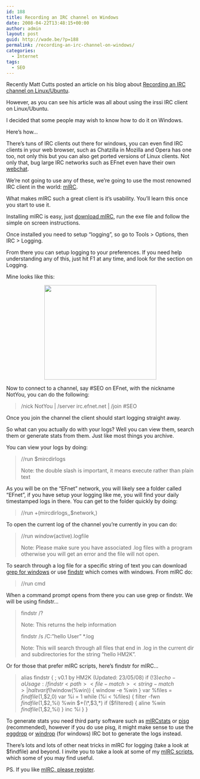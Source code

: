 ```yaml
---
id: 188
title: Recording an IRC channel on Windows
date: 2008-04-22T13:48:15+00:00
author: admin
layout: post
guid: http://wade.be/?p=188
permalink: /recording-an-irc-channel-on-windows/
categories:
  - Internet
tags:
  - SEO
---
```

<p class="lead">
  Recently Matt Cutts posted an article on his blog about <a href="http://www.mattcutts.com/blog/recording-an-irc-channel-on-linuxubuntu/">Recording an IRC channel on Linux/Ubuntu</a>.
</p>

However, as you can see his article was all about using the irssi IRC client on Linux/Ubuntu.

I decided that some people may wish to know how to do it on Windows.

Here&#8217;s how&#8230;

<!--more-->

There&#8217;s tuns of IRC clients out there for windows, you can even find IRC clients in your web browser, such as Chatzilla in Mozilla and Opera has one too, not only this but you can also get ported versions of Linux clients. Not only that, bug large IRC networks such as EFnet even have their own [webchat](http://chat.efnet.org/).

We&#8217;re not going to use any of these, we&#8217;re going to use the most renowned IRC client in the world: [mIRC](http://www.mirc.com/).

What makes mIRC such a great client is it&#8217;s usability. You&#8217;ll learn this once you start to use it.

Installing mIRC is easy, just [download mIRC](http://www.mirc.com/get.php), run the exe file and follow the simple on screen instructions.

Once installed you need to setup &#8220;logging&#8221;, so go to Tools > Options, then IRC > Logging.

From there you can setup logging to your preferences. If you need help understanding any of this, just hit F1 at any time, and look for the section on Logging.

Mine looks like this:

<p style="text-align: center;">
  <a href="http://wade.be/upload/mirc-logging.jpg"><img class="alignnone size-medium wp-image-189" title="mirc-logging" src="http://wade.be/upload/mirc-logging-300x253.jpg" alt="" width="300" height="253" /></a>
</p>

Now to connect to a channel, say #SEO on EFnet, with the nickname NotYou, you can do the following:

> /nick NotYou | /server irc.efnet.net | /join #SEO

Once you join the channel the client should start logging straight away.

So what can you actually do with your logs? Well you can view them, search them or generate stats from them. Just like most things you archive.

You can view your logs by doing:

> //run $mircdirlogs
> 
> Note: the double slash is important, it means execute rather than plain text

As you will be on the &#8220;EFnet&#8221; network, you will likely see a folder called &#8220;EFnet&#8221;, if you have setup your logging like me, you will find your daily timestamped logs in there. You can get to the folder quickly by doing:

> //run $+($mircdirlogs,\,$network,\)

To open the current log of the channel you&#8217;re currently in you can do:

> //run $window($active).logfile
> 
> Note: Please make sure you have associated .log files with a program otherwise you will get an error and the file will not open.

To search through a log file for a specific string of text you can download [grep for windows](http://gnuwin32.sourceforge.net/packages/grep.htm) or use [findstr](http://technet2.microsoft.com/windowsserver/en/library/2b01d7f5-ab5a-407f-b5ec-f46248289db91033.mspx?mfr=true) which comes with windows. From mIRC do:

> //run cmd

When a command prompt opens from there you can use grep or findstr. We will be using findstr&#8230;

> findstr /?
> 
> Note: This returns the help information
> 
> findstr /s /C:&#8221;hello User&#8221; *.log
> 
> Note: This will search through all files that end in .log in the current dir and subdirectories for the string &#8220;hello HM2K&#8221;.

Or for those that prefer mIRC scripts, here&#8217;s findstr for mIRC&#8230;

> alias findstr { ; v0.1 by HM2K (Updated: 23/05/08)
> if (!$3) { echo -a Usage: /findstr <path> <file-match> <string-match> | halt }
> var %win = @findstr
> if (!$window(%win)) { window -e %win }
> var %files = $findfile($1,$2,0)
> var %i = 1
> while (%i < %files) {
> filter -fwn $findfile($1,$2,%i) %win $+(\*,$3,\*)
> if ($filtered) { aline %win $findfile($1,$2,%i) }
> inc %i
> }
> }

To generate stats you need third party software such as [mIRCstats](http://www.nic.fi/~mauvinen/mircstats/) or [pisg](http://pisg.sourceforge.net/) (recommended), however if you do use pisg, it might make sense to use the [eggdrop](http://www.eggheads.org/) or [windrop](http://windrop.sourceforge.net/downloads.html) (for windows) IRC bot to generate the logs instead.

There&#8217;s lots and lots of other neat tricks in mIRC for logging (take a look at $findfile) and beyond. I invite you to take a look at some of my [mIRC scripts](http://wade.be/projects/mirc-scripts), which some of you may find useful.

PS. If you like [mIRC, please register](/why-i-registered-mirc).